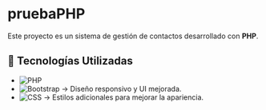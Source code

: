 # pruebaPHP

Este proyecto es un sistema de gestión de contactos desarrollado con **PHP**. 

## 🚀 Tecnologías Utilizadas

- ![PHP](https://img.shields.io/badge/PHP-777BB4?style=for-the-badge&logo=php&logoColor=white)
- ![Bootstrap](https://img.shields.io/badge/Bootstrap-7952B3?style=for-the-badge&logo=bootstrap&logoColor=white) → Diseño responsivo y UI mejorada.
- ![CSS](https://img.shields.io/badge/CSS-1572B6?style=for-the-badge&logo=css3&logoColor=white) → Estilos adicionales para mejorar la apariencia.
